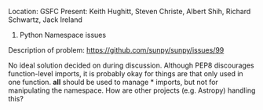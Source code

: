Location: GSFC
Present: Keith Hughitt, Steven Christe, Albert Shih, Richard Schwartz, Jack Ireland

1. Python Namespace issues

Description of problem: https://github.com/sunpy/sunpy/issues/99

No ideal solution decided on during discussion. Although PEP8 discourages function-level imports, it is probably okay for things are that only used in one function. __all__ should be used to manage * imports, but not for manipulating the namespace. How are other projects (e.g. Astropy) handling this?





